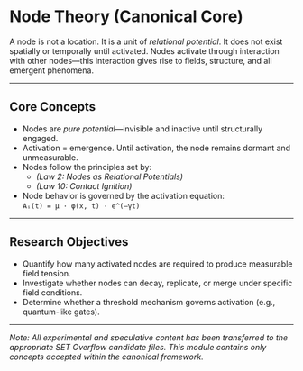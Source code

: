 
# Node Theory (Canonical Core)

A node is not a location. It is a unit of *relational potential*. It does not exist spatially or temporally until activated. Nodes activate through interaction with other nodes—this interaction gives rise to fields, structure, and all emergent phenomena.

---

## Core Concepts

- Nodes are *pure potential*—invisible and inactive until structurally engaged.
- Activation = emergence. Until activation, the node remains dormant and unmeasurable.
- Nodes follow the principles set by:
  - *(Law 2: Nodes as Relational Potentials)*
  - *(Law 10: Contact Ignition)*
- Node behavior is governed by the activation equation:  
  `Aᵢ(t) = μ · φ(x, t) · e^(–γt)`

---

## Research Objectives

- Quantify how many activated nodes are required to produce measurable field tension.
- Investigate whether nodes can decay, replicate, or merge under specific field conditions.
- Determine whether a threshold mechanism governs activation (e.g., quantum-like gates).

---

*Note: All experimental and speculative content has been transferred to the appropriate SET Overflow candidate files. This module contains only concepts accepted within the canonical framework.*
